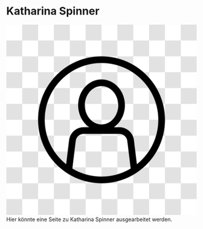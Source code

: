 # Katharina Spinner
![Hallo! Das bin ich!](../../img/uebersicht/personen/avatar.png)
Hier könnte eine Seite zu Katharina Spinner ausgearbeitet werden.